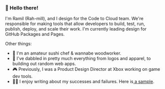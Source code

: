 ### 👋 Hello there!

I'm Ramil (Rah-mill), and I design for the Code to Cloud team. We're responsible for making tools that allow developers to build, test, run, publish, deploy, and scale their work. I'm currently leading design for GitHub Packages and Pages.

Other things:
- 🍣 I'm an amateur sushi chef & wannabe woodworker.
- 🎨 I've dabbled in pretty much everything from logos and apparel, to building out random web apps.
- 🎮 Previously, I was a Product Design Director at Xbox working on game dev tools.
- ✍🏼 I enjoy writing about my successes and failures. Here is[ a sample](https://uxdesign.cc/5-tips-to-design-meaningful-product-features-with-speed-and-efficiency-3222d8f728d6).
